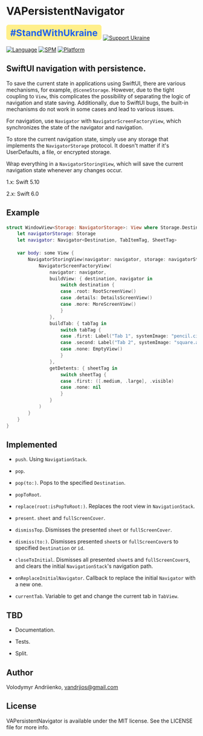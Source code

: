 # VAPersistentNavigator


[![StandWithUkraine](https://raw.githubusercontent.com/vshymanskyy/StandWithUkraine/main/badges/StandWithUkraine.svg)](https://github.com/vshymanskyy/StandWithUkraine/blob/main/docs/README.md)
[![Support Ukraine](https://img.shields.io/badge/Support-Ukraine-FFD500?style=flat&labelColor=005BBB)](https://opensource.fb.com/support-ukraine)


[![Language](https://img.shields.io/badge/language-Swift%206.0-orangered.svg?style=flat)](https://www.swift.org)
[![SPM](https://img.shields.io/badge/SPM-compatible-limegreen.svg?style=flat)](https://github.com/apple/swift-package-manager)
[![Platform](https://img.shields.io/badge/platform-iOS%20%7C%20watchOS%20%7C%20tvOS%20%7C%20macOS%20%7C%20macCatalyst-lightgray.svg?style=flat)](https://developer.apple.com/discover)


## SwiftUI navigation with persistence.


To save the current state in applications using SwiftUI, there are various mechanisms, for example, `@SceneStorage`. However, due to the tight coupling to `View`, this complicates the possibility of separating the logic of navigation and state saving. Additionally, due to SwiftUI bugs, the built-in mechanisms do not work in some cases and lead to various issues.

For navigation, use `Navigator` with `NavigatorScreenFactoryView`, which synchronizes the state of the navigator and navigation.

To store the current navigation state, simply use any storage that implements the `NavigatorStorage` protocol. It doesn't matter if it's UserDefaults, a file, or encrypted storage. 

Wrap everything in a `NavigatorStoringView`, which will save the current navigation state whenever any changes occur.


1.x: Swift 5.10

2.x: Swift 6.0


## Example


```swift
struct WindowView<Storage: NavigatorStorage>: View where Storage.Destination == Destination, Storage.TabItemTag == TabItemTag, Storage.SheetTag == SheetTag {
    let navigatorStorage: Storage
    let navigator: Navigator<Destination, TabItemTag, SheetTag>

    var body: some View {
        NavigatorStoringView(navigator: navigator, storage: navigatorStorage) {
            NavigatorScreenFactoryView(
                navigator: navigator, 
                buildView: { destination, navigator in
                    switch destination {
                    case .root: RootScreenView()
                    case .details: DetailsScreenView()
                    case .more: MoreScreenView()
                    }
                },
                buildTab: { tabTag in
                    switch tabTag {
                    case .first: Label("Tab 1", systemImage: "pencil.circle")
                    case .second: Label("Tab 2", systemImage: "square.and.pencil.circle")
                    case .none: EmptyView()
                    }
                },
                getDetents: { sheetTag in
                    switch sheetTag {
                    case .first: ([.medium, .large], .visible)
                    case .none: nil
                    }
                }
            )
        }
    }
}
```


## Implemented


- `push`. Using `NavigationStack`.

- `pop`.

- `pop(to:)`. Pops to the specified `Destination`.

- `popToRoot`.

- `replace(root:isPopToRoot:)`. Replaces the root view in `NavigationStack`.

- `present`. `sheet` and `fullScreenCover`.

- `dismissTop`. Dismisses the presented `sheet` or `fullScreenCover`.

- `dismiss(to:)`. Dismisses presented `sheet`s or `fullScreenCover`s to specified `Destination` or `id`.

- `closeToInitial`. Dismisses all presented `sheet`s and `fullScreenCover`s, and clears the initial `NavigationStack`'s navigation path.

- `onReplaceInitialNavigator`. Callback to replace the initial `Navigator` with a new one.

- `currentTab`. Variable to get and change the current tab in `TabView`.


## TBD


- Documentation.

- Tests.

- Split.


## Author


Volodymyr Andriienko, vandrjios@gmail.com


## License


VAPersistentNavigator is available under the MIT license. See the LICENSE file for more info.
